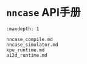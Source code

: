 # `nncase` API手册

```{toctree}
:maxdepth: 1

nncase_compile.md
nncase_simulator.md
kpu_runtime.md
ai2d_runtime.md

```
